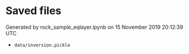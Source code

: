 # Saved files 


Generated by rock_sample_eqlayer.ipynb on 15 November 2019 20:12:39 UTC

*  `data/inversion.pickle` 
